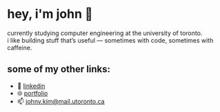 # hey, i'm john 👋

currently studying computer engineering at the university of toronto.  
i like building stuff that’s useful — sometimes with code, sometimes with caffeine.

<!--
## some things about me:
- i'm interested in...

## things i’ve worked on lately:
- 📊 a time series forecasting api (lstm, arima, prophet — the whole gang)
- 🧾 a bookkeeping app for my dad’s small business (node + mongo + a lot of console.logs)
-->

## some of my other links:
- 🔗 [linkedin](https://linkedin.com/in/johnvkim)
- 🌐 [portfolio](https://johnvkim.vercel.app/)
- 📫 johnv.kim@mail.utoronto.ca

<!-- probably should update this more often -->

